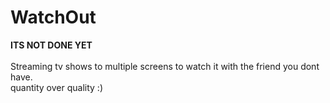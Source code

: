 # WatchOut
**ITS NOT DONE YET**    
<br>
Streaming tv shows to multiple screens to watch it with the friend you dont have.    
quantity over quality :)   
